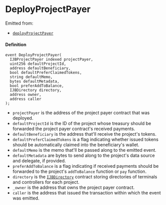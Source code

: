 # DeployProjectPayer

Emitted from:

* [`deployProjectPayer`](/dev/deprecated/v2/contracts/or-utilities/jbetherc20projectpayerdeployer/write/deployprojectpayer.md)

#### Definition

```
event DeployProjectPayer(
  IJBProjectPayer indexed projectPayer,
  uint256 defaultProjectId,
  address defaultBeneficiary,
  bool defaultPreferClaimedTokens,
  string defaultMemo,
  bytes defaultMetadata,
  bool preferAddToBalance,
  IJBDirectory directory,
  address owner,
  address caller
);
```

* `projectPayer` is the address of the project payer contract that was deployed. 
* `defaultProjectId` is the ID of the project whose treasury should be forwarded the project payer contract's received payments.
* `defaultBeneficiary` is the address that'll receive the project's tokens.
* `defaultPreferClaimedTokens` is a flag indicating whether issued tokens should be automatically claimed into the beneficiary's wallet.
* `defaultMemo` is the memo that'll be passed along to the emitted event.
* `defaultMetadata` are bytes to send along to the project's data source and delegate, if provided.
* `preferAddToBalance` is a flag indicating if received payments should be forwarded to the project's `addToBalance` function or `pay` function. 
* `directory` is the [`IJBDirectory`](/dev/deprecated/v2/interfaces/ijbdirectory.md) contract storing directories of terminals and controllers for each project.
* `_owner` is the address that owns the project payer contract.
* `caller` is the address that issued the transaction within which the event was emitted.
